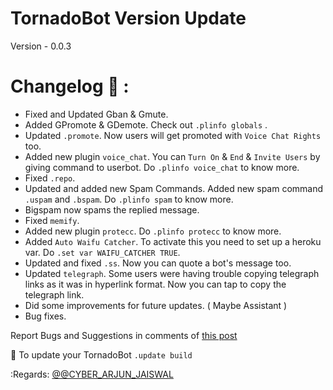 
# TornadoBot Version Update



   Version - 0.0.3      


# Changelog 📃 :

* Fixed and Updated Gban & Gmute.
* Added GPromote & GDemote. Check out ``.plinfo globals`` .
* Updated ``.promote``. Now users will get promoted with ``Voice Chat Rights`` too.
* Added new plugin ``voice_chat``. You can ``Turn On`` & ``End`` & ``Invite Users`` by giving command to userbot. Do ``.plinfo voice_chat`` to know more.
* Fixed ``.repo``.
* Updated and added new Spam Commands. Added new spam command ``.uspam`` and ``.bspam``. Do ``.plinfo spam`` to know more.
* Bigspam now spams the replied message.
* Fixed ``memify``.
* Added new plugin ``protecc``. Do ``.plinfo protecc`` to know more. 
* Added ``Auto Waifu Catcher``. To activate this you need to set up a heroku var. Do ``.set var WAIFU_CATCHER TRUE``.
* Updated and fixed ``.ss``. Now you can quote a bot's message too.
* Updated ``telegraph``. Some users were having trouble copying telegraph links as it was in hyperlink format. Now you can tap to copy the telegraph link.
* Did some improvements for future updates. ( Maybe Assistant )
* Bug fixes.

Report Bugs and Suggestions in comments of [this post](https://t.me/theeiva)


📌 To update your TornadoBot ``.update build``

:Regards: [@@CYBER_ARJUN_JAISWAL](https://t.me/CYBER_ARJUN_JAISWAL)
